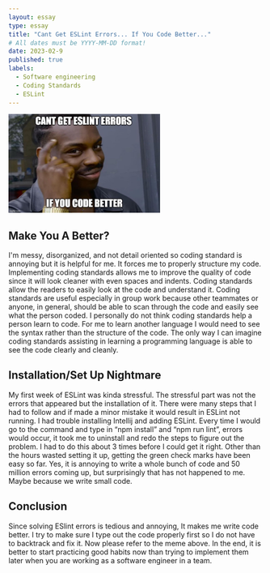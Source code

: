 ```yaml
---
layout: essay
type: essay
title: "Cant Get ESLint Errors... If You Code Better..."
# All dates must be YYYY-MM-DD format!
date: 2023-02-9
published: true
labels:
  - Software engineering
  - Coding Standards
  - ESLint
---
```


<img width="300px" class="rounded float-start pe-4" src="../img/ESLintMeme.jpg">

## **Make You A Better?**
I'm messy, disorganized, and not detail oriented so coding standard is annoying but it is helpful for me. It forces me to properly structure my code. Implementing coding standards allows me to improve the quality of code since it will look cleaner with even spaces and indents. Coding standards allow the readers to easily look at the code and understand it. Coding standards are useful especially in group work because other teammates or anyone, in general, should be able to scan through the code and easily see what the person coded. I personally do not think coding standards help a person learn to code. For me to learn another language I would need to see the syntax rather than the structure of the code. The only way I can imagine coding standards assisting in learning a programming language is able to see the code clearly and cleanly. 
 
## **Installation/Set Up Nightmare**
My first week of ESLint was kinda stressful. The stressful part was not the errors that appeared but the installation of it. There were many steps that I had to follow and if made a minor mistake it would result in ESLint not running. I had trouble installing Intellij and adding ESLint. Every time I would go to the command and type in “npm install” and “npm run lint”, errors would occur, it took me to uninstall and redo the steps to figure out the problem. I had to do this about 3 times before I could get it right. Other than the hours wasted setting it up,  getting the green check marks have been easy so far. Yes, it is annoying to write a whole bunch of code and 50 million errors coming up, but surprisingly that has not happened to me. Maybe because we write small code. 

## **Conclusion**
Since solving ESlint errors is tedious and annoying, It makes me write code better. I try to make sure I type out the code properly first so I do not have to backtrack and fix it. Now please refer to the meme above. In the end, it is better to start practicing good habits now than trying to implement them later when you are working as a software engineer in a team.
